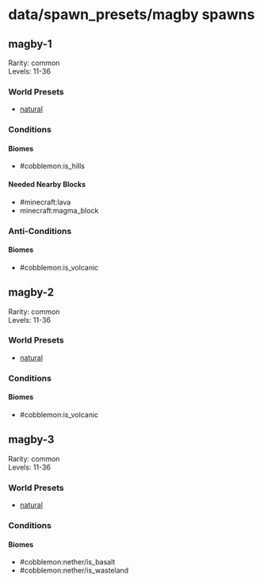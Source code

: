 # data/spawn_presets/magby spawns  
  
## magby-1  
Rarity: common  
Levels: 11-36  
  
### World Presets  
* [natural](/data/world_presets/natural.md)  
  
### Conditions  
  
#### Biomes  
  * #cobblemon:is_hills
  
  
#### Needed Nearby Blocks  
  * #minecraft:lava
  * minecraft:magma_block
  
  
### Anti-Conditions  
  
#### Biomes  
  * #cobblemon:is_volcanic
  
  
## magby-2  
Rarity: common  
Levels: 11-36  
  
### World Presets  
* [natural](/data/world_presets/natural.md)  
  
### Conditions  
  
#### Biomes  
  * #cobblemon:is_volcanic
  
  
## magby-3  
Rarity: common  
Levels: 11-36  
  
### World Presets  
* [natural](/data/world_presets/natural.md)  
  
### Conditions  
  
#### Biomes  
  * #cobblemon:nether/is_basalt
  * #cobblemon:nether/is_wasteland
  
